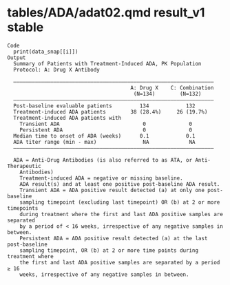 # tables/ADA/adat02.qmd result_v1 stable

    Code
      print(data_snap[[i]])
    Output
      Summary of Patients with Treatment-Induced ADA, PK Population
      Protocol: A: Drug X Antibody
      
      —————————————————————————————————————————————————————————————————
                                            A: Drug X    C: Combination
                                             (N=134)        (N=132)    
      —————————————————————————————————————————————————————————————————
      Post-baseline evaluable patients         134            132      
      Treatment-induced ADA patients        38 (28.4%)     26 (19.7%)  
      Treatment-induced ADA patients with                              
        Transient ADA                           0              0       
        Persistent ADA                          0              0       
      Median time to onset of ADA (weeks)      0.1            0.1      
      ADA titer range (min - max)               NA             NA      
      —————————————————————————————————————————————————————————————————
      
      ADA = Anti-Drug Antibodies (is also referred to as ATA, or Anti-Therapeutic
        Antibodies)
        Treatment-induced ADA = negative or missing baseline.
        ADA result(s) and at least one positive post-baseline ADA result.
        Transient ADA = ADA positive result detected (a) at only one post-baseline
        sampling timepoint (excluding last timepoint) OR (b) at 2 or more timepoints
        during treatment where the first and last ADA positive samples are separated
        by a period of < 16 weeks, irrespective of any negative samples in between.
        Persistent ADA = ADA positive result detected (a) at the last post-baseline
        sampling timepoint, OR (b) at 2 or more time points during treatment where
        the first and last ADA positive samples are separated by a period ≥ 16
        weeks, irrespective of any negative samples in between.

